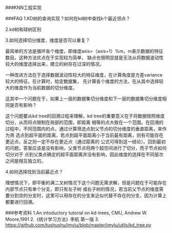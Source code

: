 ###KNN工程实现

###FAQ
1.KD树的查询实现？如何在kd树中查找k个最近领点？

2.kd树和球树区别

3.如何选择切分维度，维度是否可以重复？

最简单的方法是循环各个维度，即维度axis=（axis+1）%m，m表示数据的特征数目。这种方法优点在于实现较为简单，
缺点也很明显就是无法从将数据波动性较大的维度选择出来，建立的树存在过深的情况。

一种改进方法在于选择数据波动性较大的特征维度，在计算角度是方差variance较大的特征，在计算时，给定数据集，
先计算各个维度的方法，在从其中选择较大的维度作为当前数据的切分维度。

这其中一个问题在于，如果上一层的数据集切分维度和下一层的数据集切分维度相同是否有影响？

这个问题要从kd tree的回溯过程来理解，kd tree的重要意义在于将数据按照维度切分，从而将点限制在局部的范围，即距离
相等的点大致在一个范围。在回溯的过程中，不同范围内的点，通过计算筛选点到父节点的切分维度的垂直距离，来作为筛
选点到超平面的距离，若点到超平面距离小于当前最有距离，则有可能存在更近点，反之则一定不存在更近点（通过距离的
公式可得到这一结论）。回到最初的问题，答案应该是没有影响，父类节点将两个超空间进行了切分，而子节点如何切分对于
点到父类点确定的超平面距离并没有影响，因此维度的选择在不同层次之间是相互独立的。

4.如何选择找到当前最近点？

理想情况下，即平衡的满二叉树情况下这个问题无需求解，但是问题在于可能存在内部节点只有单个分支，即只有左子树
或右子树的情况，若当前父节点的维度需要分到空的分支时，这里可以用存在的分支来近似代替不存在的分支，因为计算上
都要进行回溯。


###参考资料
1.An intoductory tutorial on kd-trees, CMU, Andrew W. Moore,1991
2.《统计学习方法》李航 第一版
3. https://github.com/tushushu/imylu/blob/master/imylu/utils/kd_tree.py
